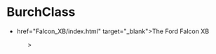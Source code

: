 # BurchClass

<ul>
    <li><a>href="Falcon_XB/index.html" target="_blank">The Ford Falcon XB</a></li>
<ul>>